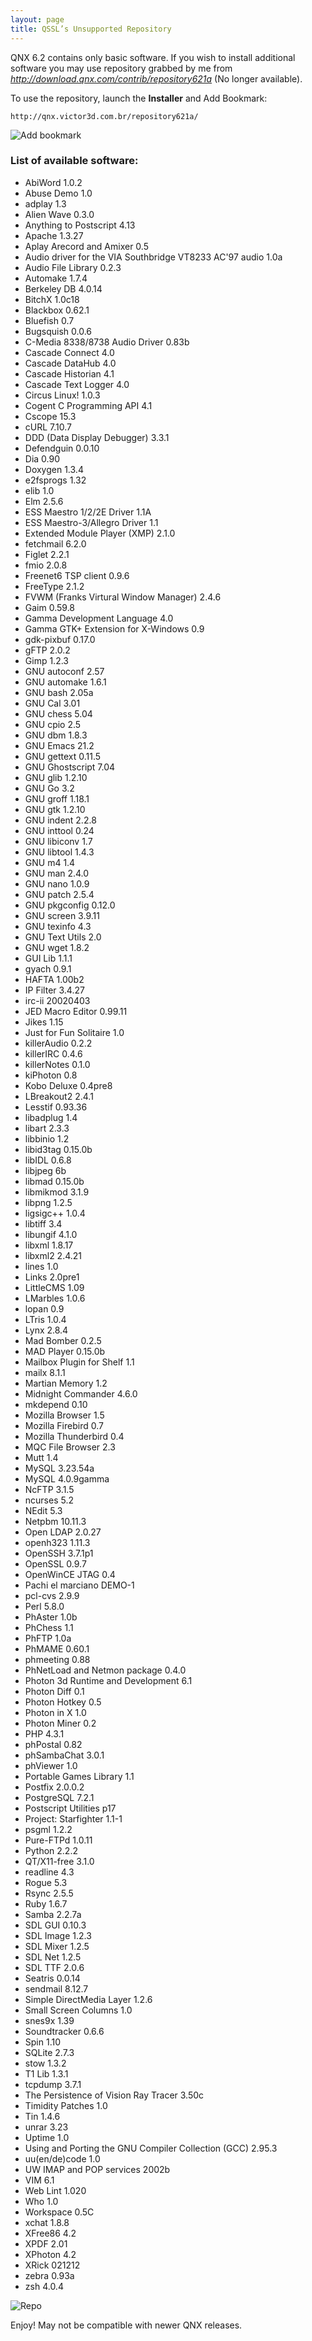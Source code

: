 ```yaml
---
layout: page
title: QSSL’s Unsupported Repository
---
```


QNX 6.2 contains only basic software. If you wish to install additional software you may use repository grabbed by me from *http://download.qnx.com/contrib/repository621a* (No longer available). 

To use the repository, launch the **Installer** and Add Bookmark:

```
http://qnx.victor3d.com.br/repository621a/
```

![Add bookmark](https://wiki.victor3d.com.br/qnx/repository621a/add_bookmark.png)

### List of available software:

* AbiWord 1.0.2
* Abuse Demo 1.0
* adplay 1.3
* Alien Wave 0.3.0
* Anything to Postscript 4.13
* Apache 1.3.27
* Aplay Arecord and Amixer 0.5
* Audio driver for the VIA Southbridge VT8233 AC'97 audio 1.0a
* Audio File Library 0.2.3
* Automake 1.7.4
* Berkeley DB 4.0.14
* BitchX 1.0c18
* Blackbox 0.62.1
* Bluefish 0.7
* Bugsquish 0.0.6
* C-Media 8338/8738 Audio Driver 0.83b
* Cascade Connect 4.0
* Cascade DataHub 4.0
* Cascade Historian 4.1
* Cascade Text Logger 4.0
* Circus Linux! 1.0.3
* Cogent C Programming API 4.1
* Cscope 15.3
* cURL 7.10.7
* DDD (Data Display Debugger) 3.3.1
* Defendguin 0.0.10
* Dia 0.90
* Doxygen 1.3.4
* e2fsprogs 1.32
* elib 1.0
* Elm 2.5.6
* ESS Maestro 1/2/2E Driver 1.1A
* ESS Maestro-3/Allegro Driver 1.1
* Extended Module Player (XMP) 2.1.0
* fetchmail 6.2.0
* Figlet 2.2.1
* fmio 2.0.8
* Freenet6 TSP client 0.9.6
* FreeType 2.1.2
* FVWM (Franks Virtural Window Manager) 2.4.6
* Gaim 0.59.8
* Gamma Development Language 4.0
* Gamma GTK+ Extension for X-Windows 0.9
* gdk-pixbuf 0.17.0
* gFTP 2.0.2
* Gimp 1.2.3
* GNU autoconf 2.57
* GNU automake 1.6.1
* GNU bash 2.05a
* GNU Cal 3.01
* GNU chess 5.04
* GNU cpio 2.5
* GNU dbm 1.8.3
* GNU Emacs 21.2
* GNU gettext 0.11.5
* GNU Ghostscript 7.04
* GNU glib 1.2.10
* GNU Go 3.2
* GNU groff 1.18.1
* GNU gtk 1.2.10
* GNU indent 2.2.8
* GNU inttool 0.24
* GNU libiconv 1.7
* GNU libtool 1.4.3
* GNU m4 1.4
* GNU man 2.4.0
* GNU nano 1.0.9
* GNU patch 2.5.4
* GNU pkgconfig 0.12.0
* GNU screen 3.9.11
* GNU texinfo 4.3
* GNU Text Utils 2.0
* GNU wget 1.8.2
* GUI Lib 1.1.1
* gyach 0.9.1
* HAFTA 1.00b2
* IP Filter 3.4.27
* irc-ii 20020403
* JED Macro Editor 0.99.11
* Jikes 1.15
* Just for Fun Solitaire 1.0
* killerAudio 0.2.2
* killerIRC 0.4.6
* killerNotes 0.1.0
* kiPhoton 0.8
* Kobo Deluxe 0.4pre8
* LBreakout2 2.4.1
* Lesstif 0.93.36
* libadplug 1.4
* libart 2.3.3
* libbinio 1.2
* libid3tag 0.15.0b
* libIDL 0.6.8
* libjpeg 6b
* libmad 0.15.0b
* libmikmod 3.1.9
* libpng 1.2.5
* ligsigc++ 1.0.4
* libtiff 3.4
* libungif 4.1.0
* libxml 1.8.17
* libxml2 2.4.21
* lines 1.0
* Links 2.0pre1
* LittleCMS 1.09
* LMarbles 1.0.6
* lopan 0.9
* LTris 1.0.4
* Lynx 2.8.4
* Mad Bomber 0.2.5
* MAD Player 0.15.0b
* Mailbox Plugin for Shelf 1.1
* mailx 8.1.1
* Martian Memory 1.2
* Midnight Commander 4.6.0
* mkdepend 0.10
* Mozilla Browser 1.5
* Mozilla Firebird 0.7
* Mozilla Thunderbird 0.4
* MQC File Browser 2.3
* Mutt 1.4
* MySQL 3.23.54a
* MySQL 4.0.9gamma
* NcFTP 3.1.5
* ncurses 5.2
* NEdit 5.3
* Netpbm 10.11.3
* Open LDAP 2.0.27
* openh323 1.11.3
* OpenSSH 3.7.1p1
* OpenSSL 0.9.7
* OpenWinCE JTAG 0.4
* Pachi el marciano DEMO-1
* pcl-cvs 2.9.9
* Perl 5.8.0
* PhAster 1.0b
* PhChess 1.1
* PhFTP 1.0a
* PhMAME 0.60.1
* phmeeting 0.88
* PhNetLoad and Netmon package 0.4.0
* Photon 3d Runtime and Development 6.1
* Photon Diff 0.1
* Photon Hotkey 0.5
* Photon in X 1.0
* Photon Miner 0.2
* PHP 4.3.1
* phPostal 0.82
* phSambaChat 3.0.1
* phViewer 1.0
* Portable Games Library 1.1
* Postfix 2.0.0.2
* PostgreSQL 7.2.1
* Postscript Utilities p17
* Project: Starfighter 1.1-1
* psgml 1.2.2
* Pure-FTPd 1.0.11
* Python 2.2.2
* QT/X11-free 3.1.0
* readline 4.3
* Rogue 5.3
* Rsync 2.5.5
* Ruby 1.6.7
* Samba 2.2.7a
* SDL GUI 0.10.3
* SDL Image 1.2.3
* SDL Mixer 1.2.5
* SDL Net 1.2.5
* SDL TTF 2.0.6
* Seatris 0.0.14
* sendmail 8.12.7
* Simple DirectMedia Layer 1.2.6
* Small Screen Columns 1.0
* snes9x 1.39
* Soundtracker 0.6.6
* Spin 1.10
* SQLite 2.7.3
* stow 1.3.2
* T1 Lib 1.3.1
* tcpdump 3.7.1
* The Persistence of Vision Ray Tracer 3.50c
* Timidity Patches 1.0
* Tin 1.4.6
* unrar 3.23
* Uptime 1.0
* Using and Porting the GNU Compiler Collection (GCC) 2.95.3
* uu(en/de)code 1.0
* UW IMAP and POP services 2002b
* VIM 6.1
* Web Lint 1.020
* Who 1.0
* Workspace 0.5C
* xchat 1.8.8
* XFree86 4.2
* XPDF 2.01
* XPhoton 4.2
* XRick 021212
* zebra 0.93a
* zsh 4.0.4

![Repo](https://wiki.victor3d.com.br/qnx/repository621a/repo.png)

Enjoy! May not be compatible with newer QNX releases.
